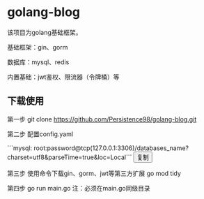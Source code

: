 # golang-blog
该项目为golang基础框架。

基础框架：gin、gorm

数据库：mysql、redis

内置基础：jwt鉴权、限流器（令牌桶）等


## 下载使用
第一步 
git clone https://github.com/Persistence98/golang-blog.git

第二步
配置config.yaml

<div class="code-block">
```mysql: root:password@tcp(127.0.0.1:3306)/databases_name?charset=utf8&parseTime=true&loc=Local```
<button class="copy-button" data-clipboard-target=".code-block">复制</button>
</div>


第三步
使用命令下载gin、gorm、jwt等第三方扩展
go mod tidy

第四步
go run main.go
注：必须在main.go同级目录
